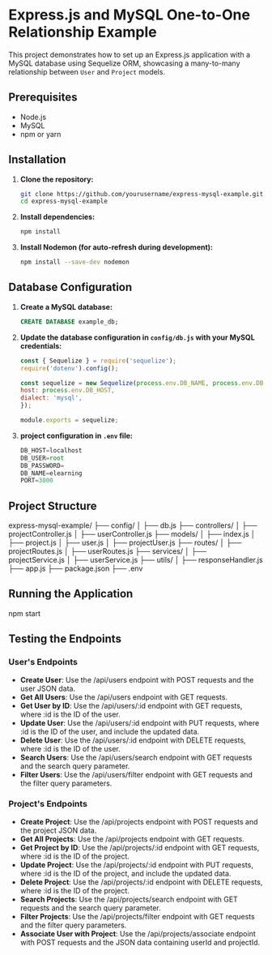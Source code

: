 # Express.js and MySQL One-to-One Relationship Example

This project demonstrates how to set up an Express.js application with a MySQL database using Sequelize ORM, showcasing a many-to-many relationship between `User` and `Project` models.

## Prerequisites

- Node.js
- MySQL
- npm or yarn

## Installation

1. **Clone the repository:**

   ```bash
   git clone https://github.com/yourusername/express-mysql-example.git
   cd express-mysql-example
   ```

2. **Install dependencies:**

   ```bash
   npm install
   ```

3. **Install Nodemon (for auto-refresh during development):**

   ```bash
   npm install --save-dev nodemon
   ```

## Database Configuration

1. **Create a MySQL database:**

   ```sql
   CREATE DATABASE example_db;
   ```

2. **Update the database configuration in `config/db.js` with your MySQL credentials:**

   ```javascript
   const { Sequelize } = require('sequelize');
   require('dotenv').config();

   const sequelize = new Sequelize(process.env.DB_NAME, process.env.DB_USER, process.env.DB_PASSWORD, {
   host: process.env.DB_HOST,
   dialect: 'mysql',
   });

   module.exports = sequelize;
   ```
3. **project configuration  in `.env` file:**

   ```javascript
   DB_HOST=localhost
   DB_USER=root
   DB_PASSWORD=
   DB_NAME=elearning
   PORT=3000
   ```

## Project Structure

express-mysql-example/
├── config/
│   ├── db.js
├── controllers/
│   ├── projectController.js
│   ├── userController.js
├── models/
│   ├── index.js
│   ├── project.js
│   ├── user.js
│   ├── projectUser.js
├── routes/
│   ├── projectRoutes.js
│   ├── userRoutes.js
├── services/
│   ├── projectService.js
│   ├── userService.js
├── utils/
│   ├── responseHandler.js
├── app.js
├── package.json
├── .env


## Running the Application

npm start

## Testing the Endpoints

### User's Endpoints

- **Create User**: Use the /api/users endpoint with POST requests and the user JSON data.
- **Get All Users**: Use the /api/users endpoint with GET requests.
- **Get User by ID**: Use the /api/users/:id endpoint with GET requests, where :id is the ID of the user.
- **Update User**: Use the /api/users/:id endpoint with PUT requests, where :id is the ID of the user, and include the updated data.
- **Delete User**: Use the /api/users/:id endpoint with DELETE requests, where :id is the ID of the user.
- **Search Users**: Use the /api/users/search endpoint with GET requests and the search query parameter.
- **Filter Users**: Use the /api/users/filter endpoint with GET requests and the filter query parameters.

### Project's Endpoints

- **Create Project**: Use the /api/projects endpoint with POST requests and the project JSON data.
- **Get All Projects**: Use the /api/projects endpoint with GET requests.
- **Get Project by ID**: Use the /api/projects/:id endpoint with GET requests, where :id is the ID of the project.
- **Update Project**: Use the /api/projects/:id endpoint with PUT requests, where :id is the ID of the project, and include the updated data.
- **Delete Project**: Use the /api/projects/:id endpoint with DELETE requests, where :id is the ID of the project.
- **Search Projects**: Use the /api/projects/search endpoint with GET requests and the search query parameter.
- **Filter Projects**: Use the /api/projects/filter endpoint with GET requests and the filter query parameters.
- **Associate User with Project**: Use the /api/projects/associate endpoint with POST requests and the JSON data containing userId and projectId.
